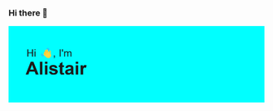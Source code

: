 ### Hi there 👋

<img src="https://github.com/gibbuk/gibbuk/blob/main/profile-banner-1st-name.png" alt="banner that says Hi, I'm Alistair">


<!--
**gibbuk/gibbuk** is a ✨ _special_ ✨ repository because its `README.md` (this file) appears on your GitHub profile.

Here are some ideas to get you started:

- 🔭 I’m currently working on ...
- 🌱 I’m currently learning ...
- 👯 I’m looking to collaborate on ...
- 🤔 I’m looking for help with ...
- 💬 Ask me about ...
- 📫 How to reach me: ...
- 😄 Pronouns: ...
- ⚡ Fun fact: ...
-->

